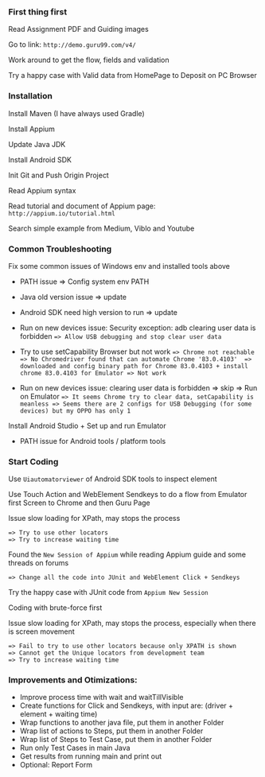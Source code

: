 ### First thing first
Read Assignment PDF and Guiding images

Go to link: `http://demo.guru99.com/v4/`

Work around to get the flow, fields and validation

Try a happy case with Valid data from HomePage to Deposit on PC Browser

### Installation
Install Maven (I have always used Gradle)

Install Appium

Update Java JDK

Install Android SDK

Init Git and Push Origin Project

Read Appium syntax

Read tutorial and document of Appium page: `http://appium.io/tutorial.html`

Search simple example from Medium, Viblo and Youtube

### Common Troubleshooting
Fix some common issues of Windows env and installed tools above
+ PATH issue => Config system env PATH
+ Java old version issue => update
+ Android SDK need high version to run => update
+ Run on new devices issue: Security exception: adb clearing user data is forbidden
            ```=> Allow USB debugging and stop clear user data```
            
+ Try to use setCapability Browser but not work 
            ```=> Chrome not reachable
            => No Chromedriver found that can automate Chrome '83.0.4103' 
                => downloaded and config binary path for Chrome 83.0.4103 + install chrome 83.0.4103 for Emulator
                => Not work```
+ Run on new devices issue: clearing user data is forbidden => skip => Run on Emulator
            ```=> It seems Chrome try to clear data, setCapability is meanless
            => Seems there are 2 configs for USB Debugging (for some devices) but my OPPO has only 1```

Install Android Studio + Set up and run Emulator
+ PATH issue for Android tools / platform tools

### Start Coding
Use `Uiautomatorviewer` of Android SDK tools to inspect element

Use Touch Action and WebElement Sendkeys to do a flow from Emulator first Screen to Chrome and then Guru Page

Issue slow loading for XPath, may stops the process
```
=> Try to use other locators
=> Try to increase waiting time
```

Found the `New Session of Appium` while reading Appium guide and some threads on forums
```
=> Change all the code into JUnit and WebElement Click + Sendkeys
```

Try the happy case with JUnit code from `Appium New Session`

Coding with brute-force first

Issue slow loading for XPath, may stops the process, especially when there is screen movement
```
=> Fail to try to use other locators because only XPATH is shown
=> Cannot get the Unique locators from development team
=> Try to increase waiting time
```
### Improvements and Otimizations:
+ Improve process time with wait and waitTillVisible
+ Create functions for Click and Sendkeys, with input are: (driver + element + waiting time)
+ Wrap functions to another java file, put them in another Folder
+ Wrap list of actions to Steps, put them in another Folder
+ Wrap list of Steps to Test Case, put them in another Folder
+ Run only Test Cases in main Java
+ Get results from running main and print out
+ Optional: Report Form









